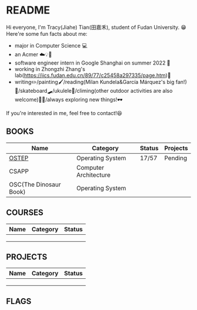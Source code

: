 # README

Hi everyone, I'm Tracy(Jiahe) Tian(田嘉禾), student of Fudan University. 😁
Here're some fun facts about me:
* major in Computer Science 💻
* an Acmer ☁️💡🎈
* software engineer intern in Google Shanghai on summer 2022 🦴
* working in Zhongzhi Zhang's lab(https://iics.fudan.edu.cn/89/77/c25458a297335/page.htm)🧪
* writing✏️/painting🖌️/reading(Milan Kundela&García Márquez's big fan!)👨/skateboard🛹/ukulele🎸/climing(other outdoor activities are also welcome)🧗‍♀️/always exploring new things!🕶️

If you're interested in me, feel free to contact!😆



## BOOKS

| Name                                                         | Category              | Status | Projects |
| ------------------------------------------------------------ | --------------------- | ------ | -------- |
| [OSTEP](https://github.com/tracyqwerty/operating_system_knowledge_sharing/tree/main/OSTEP) | Operating System      | 17/57  | Pending  |
| CSAPP                                                        | Computer Architecture |        |          |
| OSC(The Dinosaur Book)                                       | Operating System      |        |          |

## COURSES

| Name | Category | Status |
| ---- | -------- | ------ |
|      |          |        |
|      |          |        |
|      |          |        |

## PROJECTS

| Name | Category | Status |
| ---- | -------- | ------ |
|      |          |        |
|      |          |        |
|      |          |        |

## FLAGS
